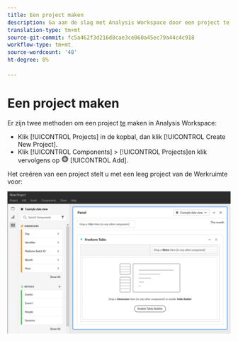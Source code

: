 ```yaml
---
title: Een project maken
description: Ga aan de slag met Analysis Workspace door een project te maken.
translation-type: tm+mt
source-git-commit: fc5a462f3d216d8cae3ce060a45ec79a44c4c918
workflow-type: tm+mt
source-wordcount: '48'
ht-degree: 0%

---
```



# Een project maken

Er zijn twee methoden om een project [te](/help/analysis-workspace/home.md) maken in Analysis Workspace:

* Klik [!UICONTROL Projects] in de kopbal, dan klik [!UICONTROL Create New Project].
* Klik [!UICONTROL Components] > [!UICONTROL Projects]en klik vervolgens op ![Toevoegen](../assets/add.png) [!UICONTROL Add].

Het creëren van een project stelt u met een leeg project van de Werkruimte voor:

![Leeg project](../assets/blank-project.png)

<!-- This page serves as a placeholder for the 'Create project' modal that is currently in the old world. -->
